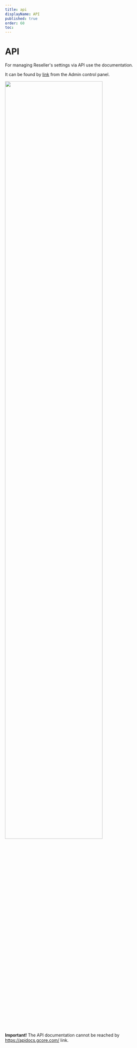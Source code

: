 ```yaml
---
title: api
displayName: API
published: true
order: 60
toc: 
---
```

# API

For managing Reseller's settings via API use the documentation.

It can be found by <a href="https://apidocs.gcore.com/iam_resellers" target="_blank">link</a> from the Admin control panel.

<img src="https://assets.gcore.pro/docs/reseller-support/api/api-resellers-10.png" alt="" width="80%">

**Important!** The API documentation cannot be reached by https://apidocs.gcore.com/ link.